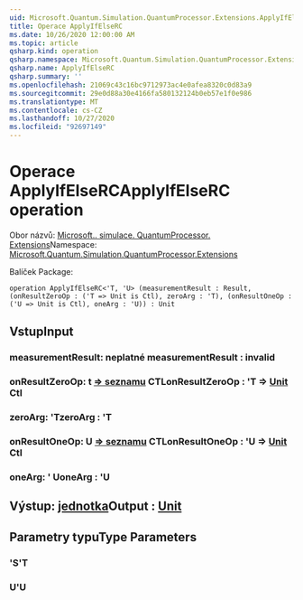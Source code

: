 ```yaml
---
uid: Microsoft.Quantum.Simulation.QuantumProcessor.Extensions.ApplyIfElseRC
title: Operace ApplyIfElseRC
ms.date: 10/26/2020 12:00:00 AM
ms.topic: article
qsharp.kind: operation
qsharp.namespace: Microsoft.Quantum.Simulation.QuantumProcessor.Extensions
qsharp.name: ApplyIfElseRC
qsharp.summary: ''
ms.openlocfilehash: 21069c43c16bc9712973ac4e0afea8320c0d83a9
ms.sourcegitcommit: 29e0d88a30e4166fa580132124b0eb57e1f0e986
ms.translationtype: MT
ms.contentlocale: cs-CZ
ms.lasthandoff: 10/27/2020
ms.locfileid: "92697149"
---
```

# <a name="applyifelserc-operation"></a><span data-ttu-id="fd07d-102">Operace ApplyIfElseRC</span><span class="sxs-lookup"><span data-stu-id="fd07d-102">ApplyIfElseRC operation</span></span>

<span data-ttu-id="fd07d-103">Obor názvů: [Microsoft.. simulace. QuantumProcessor. Extensions](xref:Microsoft.Quantum.Simulation.QuantumProcessor.Extensions)</span><span class="sxs-lookup"><span data-stu-id="fd07d-103">Namespace: [Microsoft.Quantum.Simulation.QuantumProcessor.Extensions](xref:Microsoft.Quantum.Simulation.QuantumProcessor.Extensions)</span></span>

<span data-ttu-id="fd07d-104">Balíček [](https://nuget.org/packages/)</span><span class="sxs-lookup"><span data-stu-id="fd07d-104">Package: [](https://nuget.org/packages/)</span></span>




```qsharp
operation ApplyIfElseRC<'T, 'U> (measurementResult : Result, (onResultZeroOp : ('T => Unit is Ctl), zeroArg : 'T), (onResultOneOp : ('U => Unit is Ctl), oneArg : 'U)) : Unit
```


## <a name="input"></a><span data-ttu-id="fd07d-105">Vstup</span><span class="sxs-lookup"><span data-stu-id="fd07d-105">Input</span></span>

### <a name="measurementresult--__invalidresult__"></a><span data-ttu-id="fd07d-106">measurementResult: __neplatné <Result>__</span><span class="sxs-lookup"><span data-stu-id="fd07d-106">measurementResult : __invalid<Result>__</span></span>




### <a name="onresultzeroop--t--unit-ctl"></a><span data-ttu-id="fd07d-107">onResultZeroOp: t [=> seznamu](xref:microsoft.quantum.lang-ref.unit) CTL</span><span class="sxs-lookup"><span data-stu-id="fd07d-107">onResultZeroOp : 'T => [Unit](xref:microsoft.quantum.lang-ref.unit) Ctl</span></span>




### <a name="zeroarg--t"></a><span data-ttu-id="fd07d-108">zeroArg: 'T</span><span class="sxs-lookup"><span data-stu-id="fd07d-108">zeroArg : 'T</span></span>




### <a name="onresultoneop--u--unit-ctl"></a><span data-ttu-id="fd07d-109">onResultOneOp: U [=> seznamu](xref:microsoft.quantum.lang-ref.unit) CTL</span><span class="sxs-lookup"><span data-stu-id="fd07d-109">onResultOneOp : 'U => [Unit](xref:microsoft.quantum.lang-ref.unit) Ctl</span></span>




### <a name="onearg--u"></a><span data-ttu-id="fd07d-110">oneArg: ' U</span><span class="sxs-lookup"><span data-stu-id="fd07d-110">oneArg : 'U</span></span>





## <a name="output--unit"></a><span data-ttu-id="fd07d-111">Výstup: [jednotka](xref:microsoft.quantum.lang-ref.unit)</span><span class="sxs-lookup"><span data-stu-id="fd07d-111">Output : [Unit](xref:microsoft.quantum.lang-ref.unit)</span></span>



## <a name="type-parameters"></a><span data-ttu-id="fd07d-112">Parametry typu</span><span class="sxs-lookup"><span data-stu-id="fd07d-112">Type Parameters</span></span>

### <a name="t"></a><span data-ttu-id="fd07d-113">'S</span><span class="sxs-lookup"><span data-stu-id="fd07d-113">'T</span></span>


### <a name="u"></a><span data-ttu-id="fd07d-114">U</span><span class="sxs-lookup"><span data-stu-id="fd07d-114">'U</span></span>

